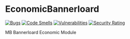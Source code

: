 # EconomicBannerloard

[![Bugs](https://sonarcloud.io/api/project_badges/measure?project=s1lver_Economic&metric=bugs)](https://sonarcloud.io/dashboard?id=s1lver_Economic)
[![Code Smells](https://sonarcloud.io/api/project_badges/measure?project=s1lver_Economic&metric=code_smells)](https://sonarcloud.io/dashboard?id=s1lver_Economic)
[![Vulnerabilities](https://sonarcloud.io/api/project_badges/measure?project=s1lver_Economic&metric=vulnerabilities)](https://sonarcloud.io/dashboard?id=s1lver_Economic)
[![Security Rating](https://sonarcloud.io/api/project_badges/measure?project=s1lver_Economic&metric=security_rating)](https://sonarcloud.io/dashboard?id=s1lver_Economic)

MB Bannerloard Economic Module

